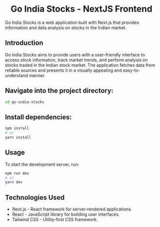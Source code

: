 <h1 align="center">
Go India Stocks - NextJS Frontend
</h1>

Go India Stocks is a web application built with Next.js that provides information and data analysis on stocks in the Indian market.

## Introduction

Go India Stocks aims to provide users with a user-friendly interface to access stock information, track market trends, and perform analysis on stocks traded in the Indian stock market. The application fetches data from reliable sources and presents it in a visually appealing and easy-to-understand manner.


## Navigate into the project directory:

```bash
cd go-india-stocks
```
## Install dependencies:

```bash
npm install
# or
yarn install
```
## Usage
To start the development server, run:

```bash
npm run dev
# or
yarn dev
```

## Technologies Used
- Next.js - React framework for server-rendered applications.
- React - JavaScript library for building user interfaces.
- Tailwind CSS - Utility-first CSS framework.



